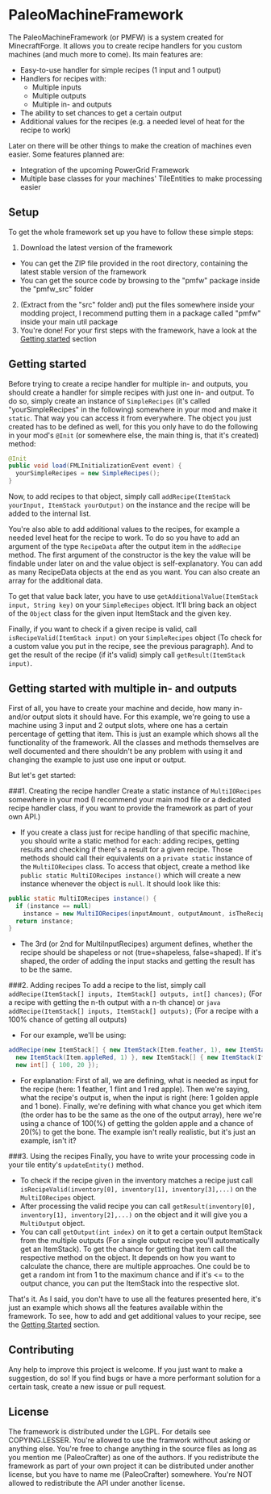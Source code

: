 PaleoMachineFramework
=====================

The PaleoMachineFramework (or PMFW) is a system created for MinecraftForge.
It allows you to create recipe handlers for you custom machines (and much more to come).
Its main features are:
- Easy-to-use handler for simple recipes (1 input and 1 output)
- Handlers for recipes with:
  - Multiple inputs
  - Multiple outputs
  - Multiple in- and outputs
- The ability to set chances to get a certain output
- Additional values for the recipes (e.g. a needed level of heat for the recipe to work)

Later on there will be other things to make the creation of machines even easier.
Some features planned are:
- Integration of the upcoming PowerGrid Framework
- Multiple base classes for your machines' TileEntities to make processing easier

Setup
-----

To get the whole framework set up you have to follow these simple steps:

1. Download the latest version of the framework
  - You can get the ZIP file provided in the root directory, containing the latest stable version of the framework
  - You can get the source code by browsing to the "pmfw" package inside the "pmfw_src" folder
2. (Extract from the "src" folder and) put the files somewhere inside your modding project, I recommend putting them in a package called "pmfw" inside your main util package
3. You're done! For your first steps with the framework, have a look at the [Getting started](#getting-started) section

Getting started
---------------

Before trying to create a recipe handler for multiple in- and outputs, you should create a handler for simple recipes with just one in- and output.
To do so, simply create an instance of ```SimpleRecipes``` (it's called "yourSimpleRecipes" in the following) somewhere in your mod and make it ```static```. That way you can access it from everywhere.
The object you just created has to be defined as well, for this you only have to do the following in your mod's ```@Init``` (or somewhere else, the main thing is, that it's created) method:
```java
@Init
public void load(FMLInitializationEvent event) {
  yourSimpleRecipes = new SimpleRecipes();
}
```

Now, to add recipes to that object, simply call ```addRecipe(ItemStack yourInput, ItemStack yourOutput)``` on the instance and the recipe will be added to the internal list.

You're also able to add additional values to the recipes, for example a needed level heat for the recipe to work. To do so you have to add an argument of the type ```RecipeData``` after the output item in the ```addRecipe``` method. The first argument of the constructor is the key the value will be findable under later on and the value object is self-explanatory. You can add as many RecipeData objects at the end as you want. You can also create an array for the additional data.

To get that value back later, you have to use ```getAdditionalValue(ItemStack input, String key)``` on your ```SimpleRecipes``` object. It'll bring back an object of the ```Object``` class for the given input ItemStack and the given key.

Finally, if you want to check if a given recipe is valid, call ```isRecipeValid(ItemStack input)``` on your ```SimpleRecipes``` object (To check for a custom value you put in the recipe, see the previous paragraph). And to get the result of the recipe (if it's valid) simply call ```getResult(ItemStack input)```.

Getting started with multiple in- and outputs
---------------------------------------------

First of all, you have to create your machine and decide, how many in- and/or output slots it should have. For this example, we're going to use a machine using 3 input and 2 output slots, where one has a certain percentage of getting that item.
This is just an example which shows all the functionality of the framework. All the classes and methods themselves are well documented and there shouldn't be any problem with using it and changing the example to just use one input or output.

But let's get started:

###1. Creating the recipe handler
Create a static instance of ```MultiIORecipes``` somewhere in your mod (I recommend your main mod file or a dedicated recipe handler class, if you want to provide the framework as part of your own API.)
  - If you create a class just for recipe handling of that specific machine, you should write a static method for each: adding recipes, getting results and checking if there's a result for a given recipe.
    Those methods should call their equivalents on a ```private static``` instance of the ```MultiIORecipes``` class. To access that object, create a method like ```public static MultiIORecipes instance()``` which will create a new instance whenever the object is ```null```.
    It should look like this:

```java
public static MultiIORecipes instance() {
  if (instance == null)
    instance = new MultiIORecipes(inputAmount, outputAmount, isTheRecipeShapeless?);
  return instance;
}
```
  - The 3rd (or 2nd for MultiInputRecipes) argument defines, whether the recipe should be shapeless or not (true=shapeless, false=shaped). If it's shaped, the order of adding the input stacks and getting the result has to be the same.

###2. Adding recipes
To add a recipe to the list, simply call ```addRecipe(ItemStack[] inputs, ItemStack[] outputs, int[] chances);``` (For a recipe with getting the n-th output with a n-th chance) or ```java addRecipe(ItemStack[] inputs, ItemStack[] outputs);``` (For a recipe with a 100% chance of getting all outputs)
  - For our example, we'll be using:

```java
addRecipe(new ItemStack[] { new ItemStack(Item.feather, 1), new ItemStack(Item.flint, 1),
  new ItemStack(Item.appleRed, 1) }, new ItemStack[] { new ItemStack(Item.appleGold, 1), new ItemStack(Item.bone, 1) },
  new int[] { 100, 20 });
```
  - For explanation: First of all, we are defining, what is needed as input for the recipe (here: 1 feather, 1 flint and 1 red apple). Then we're saying, what the recipe's output is, when the input is right (here: 1 golden apple and 1 bone). Finally, we're defining with what chance you get which item (the order has to be the same as the one of the output array), here we're using a chance of 100(%) of getting the golden apple and a chance of 20(%) to get the bone. The example isn't really realistic, but it's just an example, isn't it?

###3. Using the recipes
Finally, you have to write your processing code in your tile entity's ```updateEntity()``` method.
  - To check if the recipe given in the inventory matches a recipe just call ```isRecipeValid(inventory[0], inventory[1], inventory[3],...)``` on the ```MultiIORecipes``` object.
  - After processing the valid recipe you can call ```getResult(inventory[0], inventory[1], inventory[2],...)``` on the object and it will give you a ```MultiOutput``` object.
  - You can call ```getOutput(int index)``` on it to get a certain output ItemStack from the multiple outputs (For a single output recipe you'll automatically get an ItemStack). To get the chance for getting that item call the respective method on the object. It depends on how you want to calculate the chance, there are multiple approaches. One could be to get a random int from 1 to the maximum chance and if it's <= to the output chance, you can put the ItemStack into the respective slot.

That's it. As I said, you don't have to use all the features presented here, it's just an example which shows all the features available within the framework.
To see, how to add and get additional values to your recipe, see the [Getting Started](#getting-started) section.

Contributing
------------
Any help to improve this project is welcome. If you just want to make a suggestion, do so! If you find bugs or have a more performant solution for a certain task, create a new issue or pull request.

License
-------
The framework is distributed under the LGPL. For details see COPYING.LESSER. You're allowed to use the framwork without asking or anything else. You're free to change anything in the source files as long as you mention me (PaleoCrafter) as one of the authors. If you redistribute the framework as part of your own project it can be distributed under another license, but you have to name me (PaleoCrafter) somewhere. You're NOT allowed to redistribute the API under another license.
